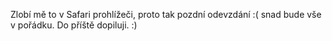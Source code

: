 Zlobí mě to v Safari prohlížeči, proto tak pozdní odevzdání :( snad bude vše v pořádku. Do příště dopiluji. :)
